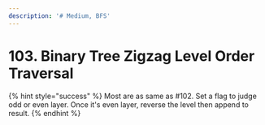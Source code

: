 ```yaml
---
description: '# Medium, BFS'
---
```


# 103. Binary Tree Zigzag Level Order Traversal

{% hint style="success" %}
Most are as same as \#102. Set a flag to judge odd or even layer. Once it's even layer, reverse the level then append to result.
{% endhint %}

